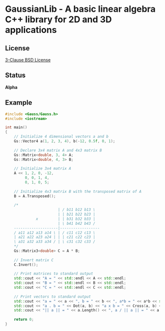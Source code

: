 GaussianLib - A basic linear algebra C++ library for 2D and 3D applications
===========================================================================

License
-------

[3-Clause BSD License](https://github.com/LukasBanana/GaussianLib/blob/master/LICENSE.txt)

Status
------

**Alpha**

Example
-------

```cpp
#include <Gauss/Gauss.h>
#include <iostream>

int main()
{
    // Initialize 4 dimensional vectors a and b
    Gs::Vector4 a(1, 2, 3, 4), b(-12, 0.5f, 0, 1);
    
    // Declare 3x4 matrix A and 4x3 matrix B
    Gs::Matrix<double, 3, 4> A;
    Gs::Matrix<double, 4, 3> B;
    
    // Initialize 3x4 matrix A
    A << 1, 2, 0, -12,
         0, 0, 1, 4,
         0, 1, 0, 5;
         
    // Initialize 4x3 matrix B with the transposed matrix of A
    B = A.Transposed();
    
    /*
                        | / b11 b12 b13 \
                        | | b21 b22 b23 |
              x         | | b31 b32 b33 |
                        | \ b41 b42 b43 /
    --------------------|------------------
    / a11 a12 a13 a14 \ | / c11 c12 c13 \
    | a21 a22 a23 a24 | | | c21 c22 c23 |
    \ a31 a32 a33 a34 / | \ c31 c32 c33 /
    */
    Gs::Matrix3<double> C = A * B;
    
    // Invert matrix C
    C.Invert();
    
    // Print matrices to standard output
    std::cout << "A = " << std::endl << A << std::endl;
    std::cout << "B = " << std::endl << B << std::endl;
    std::cout << "C = " << std::endl << C << std::endl;
    
    // Print vectors to standard output
    std::cout << "a = " << a << ", b = " << b << ", a*b = " << a*b << std::endl;
    std::cout << "a . b = " << Dot(a, b) << "a x b = " << Cross(a, b) << std::endl;
    std::cout << "|| a || = " << a.Length() << ", a / || a || = " << a.Normalized() << std::endl;
    
    return 0;
}
```


